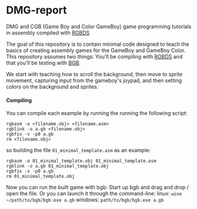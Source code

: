 # DMG-report

DMG and CGB (Game Boy and Color GameBoy) game programming tutorials in assembly compiled with [RGBDS](https://github.com/rednex/rgbds)

The goal of this repository is to contain minimal code designed to teach the basics of creating assembly games for the GameBoy and GameBoy Color. This repository assumes two things: You'll be compiling with [RGBDS](https://github.com/rednex/rgbds) and that you'll be testing with [BGB](http://bgb.bircd.org/).

We start with teaching how to scroll the background, then move to sprite movement, capturing input from the gameboy's joypad, and then setting colors on the background and sprites.

#### Compiling

You can compile each example by running the running the following script:
```
rgbasm -o <filename.obj> <filename.asm>
rgblink -o a.gb <filename.obj>
rgbfix -v -p0 a.gb
rm <filename.obj>
```
so building the file `01_minimal_template.asm` as an example:
```
rgbasm -o 01_minimal_template.obj 01_minimal_template.asm
rgblink -o a.gb 01_minimal_template.obj
rgbfix -v -p0 a.gb
rm 01_minimal_template.obj
```
Now you can run the built game with bgb: Start up bgb and drag and drop / open the file. Or you can launch it through the command-line:
linux:
`wine ~/path/to/bgb/bgb.exe a.gb`
windows:
`path/to/bgb/bgb.exe a.gb`
